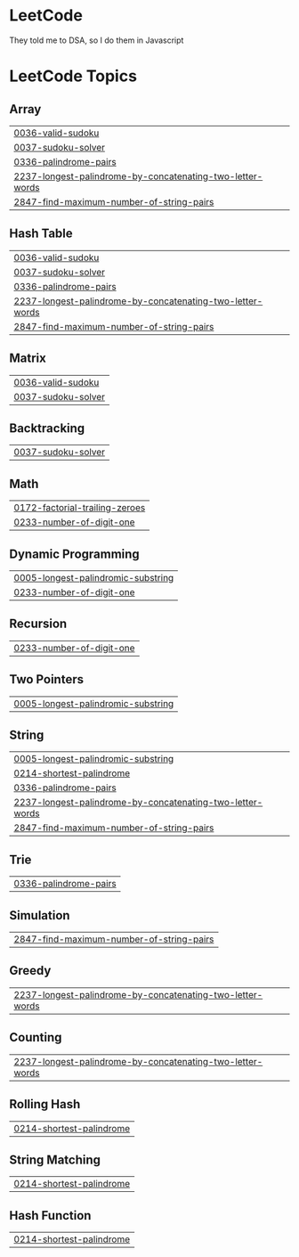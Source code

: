 # LeetCode

They told me to DSA, so I do them in Javascript

<!---LeetCode Topics Start-->
# LeetCode Topics
## Array
|  |
| ------- |
| [0036-valid-sudoku](https://github.com/BRAVO68WEB/LeetCode/tree/master/0036-valid-sudoku) |
| [0037-sudoku-solver](https://github.com/BRAVO68WEB/LeetCode/tree/master/0037-sudoku-solver) |
| [0336-palindrome-pairs](https://github.com/BRAVO68WEB/LeetCode/tree/master/0336-palindrome-pairs) |
| [2237-longest-palindrome-by-concatenating-two-letter-words](https://github.com/BRAVO68WEB/LeetCode/tree/master/2237-longest-palindrome-by-concatenating-two-letter-words) |
| [2847-find-maximum-number-of-string-pairs](https://github.com/BRAVO68WEB/LeetCode/tree/master/2847-find-maximum-number-of-string-pairs) |
## Hash Table
|  |
| ------- |
| [0036-valid-sudoku](https://github.com/BRAVO68WEB/LeetCode/tree/master/0036-valid-sudoku) |
| [0037-sudoku-solver](https://github.com/BRAVO68WEB/LeetCode/tree/master/0037-sudoku-solver) |
| [0336-palindrome-pairs](https://github.com/BRAVO68WEB/LeetCode/tree/master/0336-palindrome-pairs) |
| [2237-longest-palindrome-by-concatenating-two-letter-words](https://github.com/BRAVO68WEB/LeetCode/tree/master/2237-longest-palindrome-by-concatenating-two-letter-words) |
| [2847-find-maximum-number-of-string-pairs](https://github.com/BRAVO68WEB/LeetCode/tree/master/2847-find-maximum-number-of-string-pairs) |
## Matrix
|  |
| ------- |
| [0036-valid-sudoku](https://github.com/BRAVO68WEB/LeetCode/tree/master/0036-valid-sudoku) |
| [0037-sudoku-solver](https://github.com/BRAVO68WEB/LeetCode/tree/master/0037-sudoku-solver) |
## Backtracking
|  |
| ------- |
| [0037-sudoku-solver](https://github.com/BRAVO68WEB/LeetCode/tree/master/0037-sudoku-solver) |
## Math
|  |
| ------- |
| [0172-factorial-trailing-zeroes](https://github.com/BRAVO68WEB/LeetCode/tree/master/0172-factorial-trailing-zeroes) |
| [0233-number-of-digit-one](https://github.com/BRAVO68WEB/LeetCode/tree/master/0233-number-of-digit-one) |
## Dynamic Programming
|  |
| ------- |
| [0005-longest-palindromic-substring](https://github.com/BRAVO68WEB/LeetCode/tree/master/0005-longest-palindromic-substring) |
| [0233-number-of-digit-one](https://github.com/BRAVO68WEB/LeetCode/tree/master/0233-number-of-digit-one) |
## Recursion
|  |
| ------- |
| [0233-number-of-digit-one](https://github.com/BRAVO68WEB/LeetCode/tree/master/0233-number-of-digit-one) |
## Two Pointers
|  |
| ------- |
| [0005-longest-palindromic-substring](https://github.com/BRAVO68WEB/LeetCode/tree/master/0005-longest-palindromic-substring) |
## String
|  |
| ------- |
| [0005-longest-palindromic-substring](https://github.com/BRAVO68WEB/LeetCode/tree/master/0005-longest-palindromic-substring) |
| [0214-shortest-palindrome](https://github.com/BRAVO68WEB/LeetCode/tree/master/0214-shortest-palindrome) |
| [0336-palindrome-pairs](https://github.com/BRAVO68WEB/LeetCode/tree/master/0336-palindrome-pairs) |
| [2237-longest-palindrome-by-concatenating-two-letter-words](https://github.com/BRAVO68WEB/LeetCode/tree/master/2237-longest-palindrome-by-concatenating-two-letter-words) |
| [2847-find-maximum-number-of-string-pairs](https://github.com/BRAVO68WEB/LeetCode/tree/master/2847-find-maximum-number-of-string-pairs) |
## Trie
|  |
| ------- |
| [0336-palindrome-pairs](https://github.com/BRAVO68WEB/LeetCode/tree/master/0336-palindrome-pairs) |
## Simulation
|  |
| ------- |
| [2847-find-maximum-number-of-string-pairs](https://github.com/BRAVO68WEB/LeetCode/tree/master/2847-find-maximum-number-of-string-pairs) |
## Greedy
|  |
| ------- |
| [2237-longest-palindrome-by-concatenating-two-letter-words](https://github.com/BRAVO68WEB/LeetCode/tree/master/2237-longest-palindrome-by-concatenating-two-letter-words) |
## Counting
|  |
| ------- |
| [2237-longest-palindrome-by-concatenating-two-letter-words](https://github.com/BRAVO68WEB/LeetCode/tree/master/2237-longest-palindrome-by-concatenating-two-letter-words) |
## Rolling Hash
|  |
| ------- |
| [0214-shortest-palindrome](https://github.com/BRAVO68WEB/LeetCode/tree/master/0214-shortest-palindrome) |
## String Matching
|  |
| ------- |
| [0214-shortest-palindrome](https://github.com/BRAVO68WEB/LeetCode/tree/master/0214-shortest-palindrome) |
## Hash Function
|  |
| ------- |
| [0214-shortest-palindrome](https://github.com/BRAVO68WEB/LeetCode/tree/master/0214-shortest-palindrome) |
<!---LeetCode Topics End-->